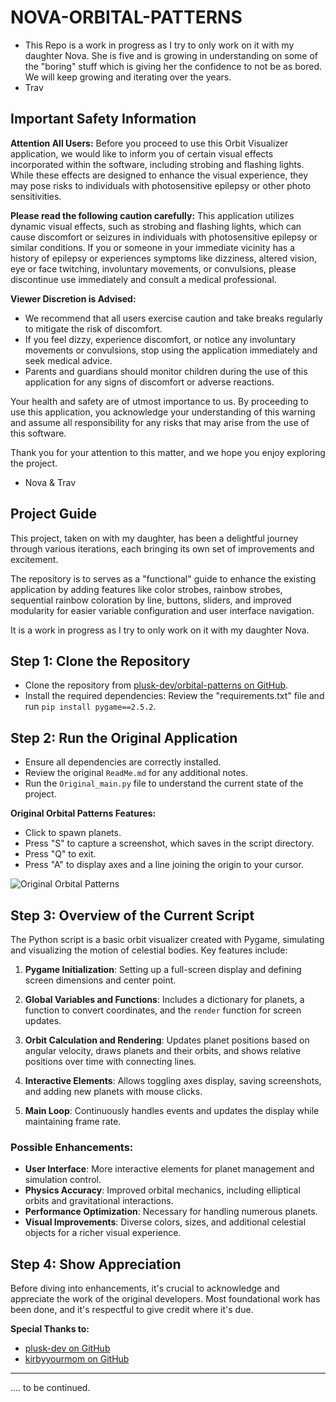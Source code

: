 # NOVA-ORBITAL-PATTERNS 
- This Repo is a work in progress as I try to only work on it with my daughter Nova. She is five and is growing in understanding on some of the "boring" stuff which is giving her the confidence to not be as bored. We will keep growing and iterating over the years.
- Trav

## Important Safety Information
**Attention All Users:**
Before you proceed to use this Orbit Visualizer application, we would like to inform you of certain visual effects incorporated within the software, including strobing and flashing lights. While these effects are designed to enhance the visual experience, they may pose risks to individuals with photosensitive epilepsy or other photo sensitivities.

**Please read the following caution carefully:**
This application utilizes dynamic visual effects, such as strobing and flashing lights, which can cause discomfort or seizures in individuals with photosensitive epilepsy or similar conditions. If you or someone in your immediate vicinity has a history of epilepsy or experiences symptoms like dizziness, altered vision, eye or face twitching, involuntary movements, or convulsions, please discontinue use immediately and consult a medical professional.

**Viewer Discretion is Advised:**
- We recommend that all users exercise caution and take breaks regularly to mitigate the risk of discomfort.
- If you feel dizzy, experience discomfort, or notice any involuntary movements or convulsions, stop using the application immediately and seek medical advice.
- Parents and guardians should monitor children during the use of this application for any signs of discomfort or adverse reactions.

Your health and safety are of utmost importance to us. By proceeding to use this application, you acknowledge your understanding of this warning and assume all responsibility for any risks that may arise from the use of this software.

Thank you for your attention to this matter, and we hope you enjoy exploring the project.

- Nova & Trav

## Project Guide
This project, taken on with my daughter, has been a delightful journey through various iterations, each bringing its own set of improvements and excitement.

The repository is to serves as a "functional" guide to enhance the existing application by adding features like color strobes, rainbow strobes, sequential rainbow coloration by line, buttons, sliders, and improved modularity for easier variable configuration and user interface navigation.

It is a work in progress as I try to only work on it with my daughter Nova.

## Step 1: Clone the Repository
- Clone the repository from [plusk-dev/orbital-patterns on GitHub](https://github.com/plusk-dev/orbital-patterns).
- Install the required dependencies: Review the "requirements.txt" file and run `pip install pygame==2.5.2`.

## Step 2: Run the Original Application
- Ensure all dependencies are correctly installed.
- Review the original `ReadMe.md` for any additional notes.
- Run the `Original_main.py` file to understand the current state of the project.

**Original Orbital Patterns Features:**
- Click to spawn planets.
- Press "S" to capture a screenshot, which saves in the script directory.
- Press "Q" to exit.
- Press "A" to display axes and a line joining the origin to your cursor.

![Original Orbital Patterns](https://images-ext-2.discordapp.net/external/reeKlQI6RiU9At2H5C-73ryCnpLqL4ru7shOThJFGdw/https/repository-images.githubusercontent.com/445509211/95c2a5b3-2bb4-4aad-8acf-1209bf9700ec)

## Step 3: Overview of the Current Script
The Python script is a basic orbit visualizer created with Pygame, simulating and visualizing the motion of celestial bodies. Key features include:

1. **Pygame Initialization**: Setting up a full-screen display and defining screen dimensions and center point.

2. **Global Variables and Functions**: Includes a dictionary for planets, a function to convert coordinates, and the `render` function for screen updates.

3. **Orbit Calculation and Rendering**: Updates planet positions based on angular velocity, draws planets and their orbits, and shows relative positions over time with connecting lines.

4. **Interactive Elements**: Allows toggling axes display, saving screenshots, and adding new planets with mouse clicks.

5. **Main Loop**: Continuously handles events and updates the display while maintaining frame rate.

### Possible Enhancements:
- **User Interface**: More interactive elements for planet management and simulation control.
- **Physics Accuracy**: Improved orbital mechanics, including elliptical orbits and gravitational interactions.
- **Performance Optimization**: Necessary for handling numerous planets.
- **Visual Improvements**: Diverse colors, sizes, and additional celestial objects for a richer visual experience.

## Step 4: Show Appreciation
Before diving into enhancements, it's crucial to acknowledge and appreciate the work of the original developers. Most foundational work has been done, and it's respectful to give credit where it's due.

**Special Thanks to:**
- [plusk-dev on GitHub](https://github.com/plusk-dev)
- [kirbyyourmom on GitHub](https://github.com/kirbyyourmom)

---

.... to be continued.
